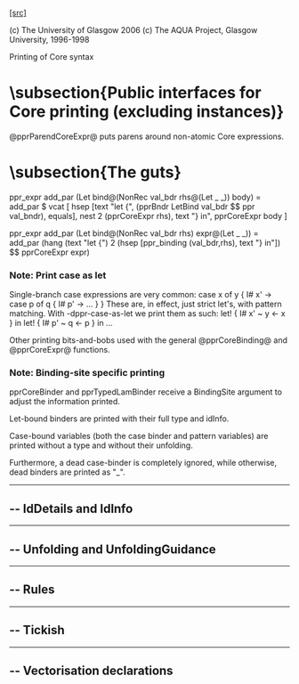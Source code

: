 [[src]](https://github.com/ghc/ghc/tree/master/compiler/coreSyn/PprCore.hs)

(c) The University of Glasgow 2006
(c) The AQUA Project, Glasgow University, 1996-1998


Printing of Core syntax


# \subsection{Public interfaces for Core printing (excluding instances)}


@pprParendCoreExpr@ puts parens around non-atomic Core expressions.


# \subsection{The guts}



ppr_expr add_par (Let bind@(NonRec val_bdr rhs@(Let _ _)) body)
  = add_par $
    vcat [
      hsep [text "let {", (pprBndr LetBind val_bdr $$ ppr val_bndr), equals],
      nest 2 (pprCoreExpr rhs),
      text "} in",
      pprCoreExpr body ]

ppr_expr add_par (Let bind@(NonRec val_bdr rhs) expr@(Let _ _))
  = add_par
    (hang (text "let {")
          2 (hsep [ppr_binding (val_bdr,rhs),
                   text "} in"])
     $$
     pprCoreExpr expr)


### Note: Print case as let

Single-branch case expressions are very common:
   case x of y { I# x' ->
   case p of q { I# p' -> ... } }
These are, in effect, just strict let's, with pattern matching.
With -dppr-case-as-let we print them as such:
   let! { I# x' ~ y <- x } in
   let! { I# p' ~ q <- p } in ...


Other printing bits-and-bobs used with the general @pprCoreBinding@
and @pprCoreExpr@ functions.

### Note: Binding-site specific printing


pprCoreBinder and pprTypedLamBinder receive a BindingSite argument to adjust
the information printed.

Let-bound binders are printed with their full type and idInfo.

Case-bound variables (both the case binder and pattern variables) are printed
without a type and without their unfolding.

Furthermore, a dead case-binder is completely ignored, while otherwise, dead
binders are printed as "_".



-----------------------------------------------------
--      IdDetails and IdInfo
-----------------------------------------------------



-----------------------------------------------------
--      Unfolding and UnfoldingGuidance
-----------------------------------------------------



-----------------------------------------------------
--      Rules
-----------------------------------------------------



-----------------------------------------------------
--      Tickish
-----------------------------------------------------



-----------------------------------------------------
--      Vectorisation declarations
-----------------------------------------------------
